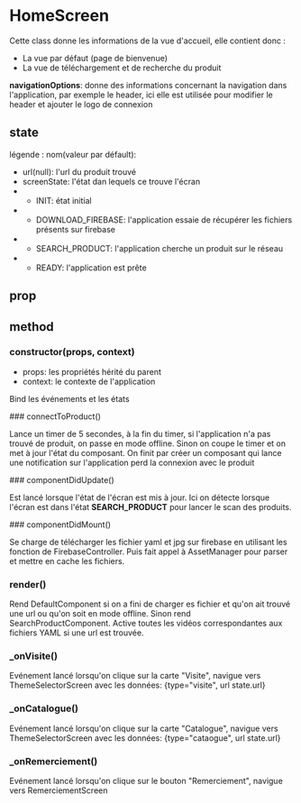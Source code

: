 # HomeScreen

Cette class donne les informations de la vue d'accueil, elle contient donc :

- La vue par défaut (page de bienvenue)
- La vue de téléchargement et de recherche du produit

**navigationOptions**: donne des informations concernant la navigation dans l'application, par exemple le header, ici elle est utilisée pour modifier le header et ajouter le logo de connexion

## state

légende : nom(valeur par défault): <description>

- url(null): l'url du produit trouvé
- screenState: l'état dan lequels ce trouve l'écran
- - INIT: état initial
- - DOWNLOAD_FIREBASE: l'application essaie de récupérer les fichiers présents sur firebase
- - SEARCH_PRODUCT: l'application cherche un produit sur le réseau
- - READY: l'application est prête

## prop

## method

### constructor(props, context)

- props: les propriétés hérité du parent
- context: le contexte de l'application

Bind les événements et les états

### connectToProduct()

Lance un timer de 5 secondes, à la fin du timer, si l'application n'a pas trouvé de produit, on passe en mode offline. Sinon on coupe le timer et on met à jour l'état du composant. On finit par créer un composant qui lance une notification sur l'application perd la connexion avec le produit 

### componentDidUpdate()

Est lancé lorsque l'état de l'écran est mis à jour. Ici on détecte lorsque l'écran est dans l'état **SEARCH_PRODUCT** pour lancer le scan des produits.

### componentDidMount()

Se charge de télécharger les fichier yaml et jpg sur firebase en utilisant les fonction de FirebaseController. Puis fait appel à AssetManager pour parser et mettre en cache les fichiers.

### render()

Rend DefaultComponent si on a fini de charger es fichier et qu'on ait trouvé une url ou qu'on soit en mode offline. Sinon rend SearchProductComponent.
Active toutes les vidéos correspondantes aux fichiers YAML si une url est trouvée.

### _onVisite()

Evénement lancé lorsqu'on clique sur la carte "Visite", navigue vers ThemeSelectorScreen avec les données:
{type="visite", url state.url}

### _onCatalogue()

Evénement lancé lorsqu'on clique sur la carte "Catalogue", navigue vers ThemeSelectorScreen avec les données:
{type="cataogue", url state.url}

### _onRemerciement()

Evénement lancé lorsqu'on clique sur le bouton "Remerciement", navigue vers RemerciementScreen